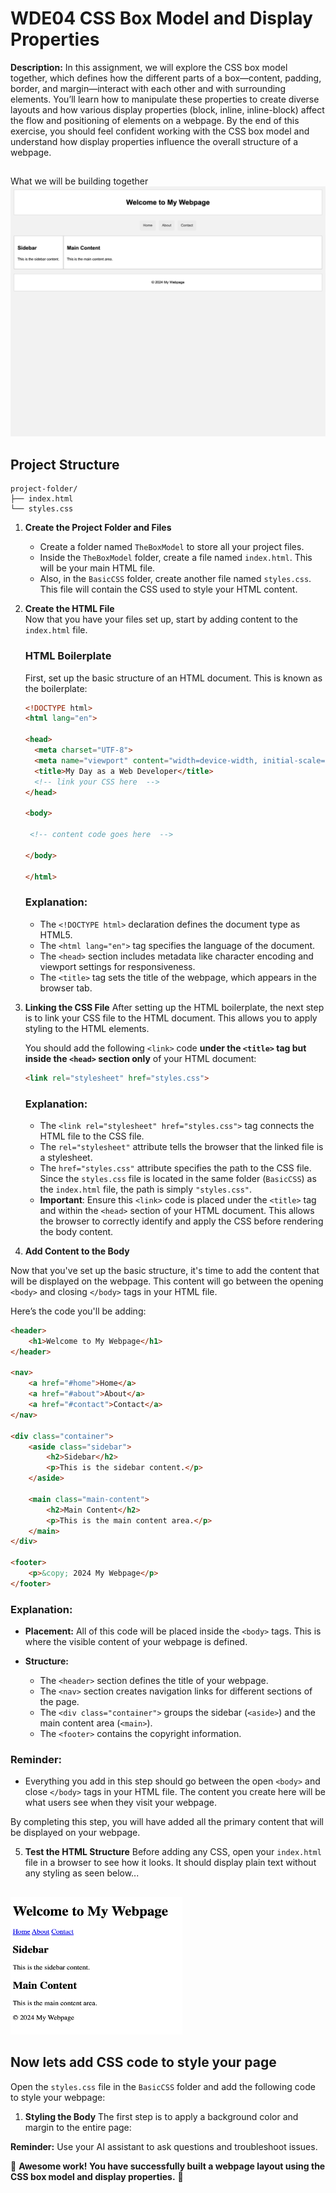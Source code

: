 # WDE04 CSS Box Model and Display Properties

**Description:**
In this assignment, we will explore the CSS box model together, which defines how the different parts of a box—content, padding, border, and margin—interact with each other and with surrounding elements. You’ll learn how to manipulate these properties to create diverse layouts and how various display properties (block, inline, inline-block) affect the flow and positioning of elements on a webpage. By the end of this exercise, you should feel confident working with the CSS box model and understand how display properties influence the overall structure of a webpage.

##
What we will be building together
![Screenshot of the finished webpage](./assets/images/example.png)
##

## Project Structure

```plaintext
project-folder/
├── index.html
└── styles.css
```

1. **Create the Project Folder and Files**
   - Create a folder named `TheBoxModel` to store all your project files.
   - Inside the `TheBoxModel` folder, create a file named `index.html`. This will be your main HTML file.
   - Also, in the `BasicCSS` folder, create another file named `styles.css`. This file will contain the CSS used to style your HTML content.

2. **Create the HTML File**  
   Now that you have your files set up, start by adding content to the `index.html` file.

   ### HTML Boilerplate
   First, set up the basic structure of an HTML document. This is known as the boilerplate:

   ```html
   <!DOCTYPE html>
   <html lang="en">

   <head>
     <meta charset="UTF-8">
     <meta name="viewport" content="width=device-width, initial-scale=1.0">
     <title>My Day as a Web Developer</title>
     <!-- link your CSS here  -->
   </head>

   <body>

    <!-- content code goes here  -->

   </body>

   </html>
   ```

   ### Explanation:
   - The `<!DOCTYPE html>` declaration defines the document type as HTML5.
   - The `<html lang="en">` tag specifies the language of the document.
   - The `<head>` section includes metadata like character encoding and viewport settings for responsiveness.
   - The `<title>` tag sets the title of the webpage, which appears in the browser tab.

3. **Linking the CSS File**
   After setting up the HTML boilerplate, the next step is to link your CSS file to the HTML document. This allows you to apply styling to the HTML elements.

   You should add the following `<link>` code **under the `<title>` tag but inside the `<head>` section only** of your HTML document:

   ```html
   <link rel="stylesheet" href="styles.css">
   ```

   ### Explanation:
   - The `<link rel="stylesheet" href="styles.css">` tag connects the HTML file to the CSS file.
   - The `rel="stylesheet"` attribute tells the browser that the linked file is a stylesheet.
   - The `href="styles.css"` attribute specifies the path to the CSS file. Since the `styles.css` file is located in the same folder (`BasicCSS`) as the `index.html` file, the path is simply `"styles.css"`.
   - **Important**: Ensure this `<link>` code is placed under the `<title>` tag and within the `<head>` section of your HTML document. This allows the browser to correctly identify and apply the CSS before rendering the body content.


4.  **Add Content to the Body**

Now that you've set up the basic structure, it's time to add the content that will be displayed on the webpage. This content will go between the opening `<body>` and closing `</body>` tags in your HTML file.

Here’s the code you'll be adding:

```html
<header>
    <h1>Welcome to My Webpage</h1>
</header>

<nav>
    <a href="#home">Home</a>
    <a href="#about">About</a>
    <a href="#contact">Contact</a>
</nav>

<div class="container">
    <aside class="sidebar">
        <h2>Sidebar</h2>
        <p>This is the sidebar content.</p>
    </aside>

    <main class="main-content">
        <h2>Main Content</h2>
        <p>This is the main content area.</p>
    </main>
</div>

<footer>
    <p>&copy; 2024 My Webpage</p>
</footer>
```

### Explanation:

- **Placement:** All of this code will be placed inside the `<body>` tags. This is where the visible content of your webpage is defined.
  
- **Structure:**
  - The `<header>` section defines the title of your webpage.
  - The `<nav>` section creates navigation links for different sections of the page.
  - The `<div class="container">` groups the sidebar (`<aside>`) and the main content area (`<main>`).
  - The `<footer>` contains the copyright information.

### Reminder:

- Everything you add in this step should go between the open `<body>` and close `</body>` tags in your HTML file. The content you create here will be what users see when they visit your webpage.

By completing this step, you will have added all the primary content that will be displayed on your webpage.

5. **Test the HTML Structure**
   Before adding any CSS, open your `index.html` file in a browser to see how it looks. It should display plain text without any styling as seen below...

##
  <img src="./assets/images/example2.png" alt="Example of unstyled HTML" width="275" height="220">

##

## Now lets add CSS code to style your page
Open the `styles.css` file in the `BasicCSS` folder and add the following code to style your webpage:

1. **Styling the Body**
The first step is to apply a background color and margin to the entire page:






**Reminder:** Use your AI assistant to ask questions and troubleshoot issues.

🌟 **Awesome work! You have successfully built a webpage layout using the CSS box model and display properties.** 🌟
